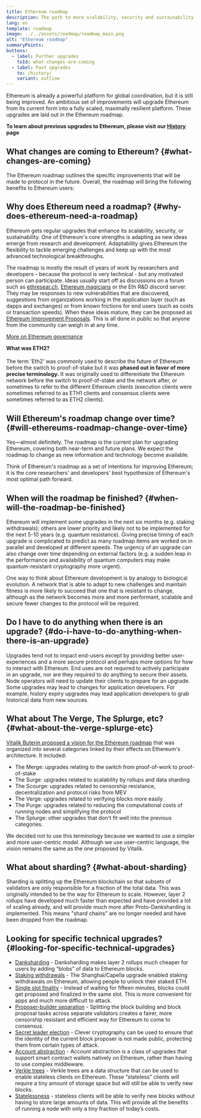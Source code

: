 ```yaml
---
title: Ethereum roadmap
description: The path to more scalability, security and sustainability for Ethereum.
lang: en
template: roadmap
image: ../../assets/roadmap/roadmap_main.png
alt: "Ethereum roadmap"
summaryPoints:
buttons:
  - label: Further upgrades
    toId: what-changes-are-coming
  - label: Past upgrades
    to: /history/
    variant: outline
---
```


Ethereum is already a powerful platform for global coordination, but it is still being improved. An ambitious set of improvements will upgrade Ethereum from its current form into a fully scaled, maximally resilient platform. These upgrades are laid out in the Ethereum roadmap.

**To learn about previous upgrades to Ethereum, please visit our [History](/history/) page**

## What changes are coming to Ethereum? {#what-changes-are-coming}

The Ethereum roadmap outlines the specific improvements that will be made to protocol in the future. Overall, the roadmap will bring the following benefits to Ethereum users:

<CardGrid>
  <RoadmapActionCard
    to="/roadmap/scaling"
    title="Cheaper transactions"
    image="scaling"
    description="Rollups are too expensive and rely on centralized components, causing users to place too much trust in their operators. The roadmap includes fixes for both of these problems."
    buttonText="More on reducing fees"
  />
  <RoadmapActionCard
    to="/roadmap/security"
    title="Extra security"
    image="security"
    description="Ethereum is already very secure but it can be made even stronger, ready to withstand all kinds of attack far into the future."
    buttonText="More on security"
  />
  <RoadmapActionCard
    to="/roadmap/user-experience"
    title="Better user experience"
    image="userExperience"
    description="More support for smart contract wallets and light-weight nodes will make using Ethereum simpler and safer."
    buttonText="More on user experience"
  />
  <RoadmapActionCard
    to="/roadmap/future-proofing"
    title="Future proofing"
    image="futureProofing"
    description="Ethereum researchers and developers are solving tomorrow's problems today, readying the network for future generations."
    buttonText="More on future proofing"
  />
</CardGrid>

## Why does Ethereum need a roadmap? {#why-does-ethereum-need-a-roadmap}

Ethereum gets regular upgrades that enhance its scalability, security, or sustainability. One of Ethereum's core strengths is adapting as new ideas emerge from research and development. Adaptability gives Ethereum the flexibility to tackle emerging challenges and keep up with the most advanced technological breakthroughs.

<RoadmapImageContent title="How the roadmap is defined">

The roadmap is mostly the result of years of work by researchers and developers - because the protocol is very technical - but any motivated person can participate. Ideas usually start off as discussions on a forum such as [ethresear.ch](https://ethresear.ch/), [Ethereum magicians](https://www.figma.com/exit?url=https%3A%2F%2Fethereum-magicians.org%2F) or the Eth R&D discord server. They may be responses to new vulnerabilities that are discovered, suggestions from organizations working in the application layer (such as dapps and exchanges) or from known frictions for end users (such as costs or transaction speeds). When these ideas mature, they can be proposed as [Ethereum Improvement Proposals](https://eips.ethereum.org/). This is all done in public so that anyone from the community can weigh in at any time.

[More on Ethereum governance](/governance/)

</RoadmapImageContent>

<InfoBanner mb={8}>
  <h4 style="margin-top: 0">What was ETH2?</h4>

  <p>The term 'Eth2' was commonly used to describe the future of Ethereum before the switch to proof-of-stake but it was <strong>phased out in favor of more precise terminology.</strong> It was originally used to differentiate the Ethereum network before the switch to proof-of-stake and the network after, or sometimes to refer to the different Ethereum clients (execution clients were sometimes referred to as ETH1 clients and consensus clients were sometimes referred to as ETH2 clients).</p>

</InfoBanner>

## Will Ethereum's roadmap change over time? {#will-ethereums-roadmap-change-over-time}

Yes—almost definitely. The roadmap is the current plan for upgrading Ethereum, covering both near-term and future plans. We expect the roadmap to change as new information and technology become available.

Think of Ethereum's roadmap as a set of intentions for improving Ethereum; it is the core researchers' and developers' best hypothesize of Ethereum's most optimal path forward.

## When will the roadmap be finished? {#when-will-the-roadmap-be-finished}

Ethereum will implement some upgrades in the next six months (e.g. staking withdrawals); others are lower priority and likely not to be implemented for the next 5-10 years (e.g. quantum resistance). Giving precise timing of each upgrade is complicated to predict as many roadmap items are worked on in parallel and developed at different speeds. The urgency of an upgrade can also change over time depending on external factors (e.g. a sudden leap in the performance and availability of quantum computers may make quantum-resistant cryptography more urgent).

One way to think about Ethereum development is by analogy to biological evolution. A network that is able to adapt to new challenges and maintain fitness is more likely to succeed that one that is resistant to change, although as the network becomes more and more performant, scalable and secure fewer changes to the protocol will be required.

## Do I have to do anything when there is an upgrade? {#do-i-have-to-do-anything-when-there-is-an-upgrade}

Upgrades tend not to impact end-users except by providing better user-experiences and a more secure protocol and perhaps more <i>options</i> for how to interact with Ethereum. End uses are not required to actively participate in an upgrade, nor are they required to do anything to secure their assets. Node operators will need to update their clients to prepare for an upgrade. Some upgrades may lead to changes for application developers. For example, history expiry upgrades may lead application developers to grab historical data from new sources.

## What about The Verge, The Splurge, etc? {#what-about-the-verge-splurge-etc}

[Vitalik Buterin proposed a vision for the Ethereum roadmap](https://twitter.com/VitalikButerin/status/1588669782471368704) that was organized into several categories linked by their effects on Ethereum's architecture. It included:

- The Merge: upgrades relating to the switch from proof-of-work to proof-of-stake
- The Surge: upgrades related to scalability by rollups and data sharding
- The Scourge: upgrades related to censorship resistance, decentralization and protocol risks from MEV
- The Verge: upgrades related to verifying blocks more easily
- The Purge: upgrades related to reducing the computational costs of running nodes and simplifying the protocol
- The Splurge: other upgrades that don't fit well into the previous categories.

We decided not to use this terminology because we wanted to use a simpler and more user-centric model. Although we use user-centric language, the vision remains the same as the one proposed by Vitalik.

## What about sharding? {#what-about-sharding}

Sharding is splitting up the Ethereum blockchain so that subsets of validators are only responsible for a fraction of the total data. This was originally intended to be the way for Ethereum to scale. However, layer 2 rollups have developed much faster than expected and have provided a lot of scaling already, and will provide much more after Proto-Danksharding is implemented. This means "shard chains" are no longer needed and have been dropped from the roadmap.

## Looking for specific technical upgrades? {#looking-for-specific-technical-upgrades}

- [Danksharding](/roadmap/danksharding) - Danksharding makes layer 2 rollups much cheaper for users by adding “blobs” of data to Ethereum blocks.
- [Staking withdrawals](/staking/withdrawals) - The Shanghai/Capella upgrade enabled staking withdrawals on Ethereum, allowing people to unlock their staked ETH.
- [Single slot finality](/roadmap/single-slot-finality) - Instead of waiting for fifteen minutes, blocks could get proposed and finalized in the same slot. This is more convenient for apps and much more difficult to attack.
- [Proposer-builder separation](/roadmap/pbs) - Splitting the block building and block proposal tasks across separate validators creates a fairer, more censorship resistant and efficient way for Ethereum to come to consensus.
- [Secret leader election](/roadmap/secret-leader-election) - Clever cryptography can be used to ensure that the identity of the current block proposer is not made public, protecting them from certain types of attack.
- [Account abstraction](/roadmap/account-abstraction) - Account abstraction is a class of upgrades that support smart contract wallets natively on Ethereum, rather than having to use complex middleware.
- [Verkle trees](/roadmap/verkle-trees) - Verkle trees are a data structure that can be used to enable stateless clients on Ethereum. These “stateless” clients will require a tiny amount of storage space but will still be able to verify new blocks.
- [Statelessness](/roadmap/statelessness) - stateless clients will be able to verify new blocks without having to store large amounts of data. This will provide all the benefits of running a node with only a tiny fraction of today’s costs.
